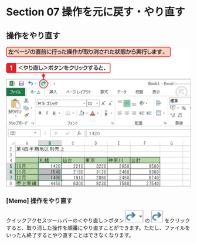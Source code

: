 # Section 07 操作を元に戻す・やり直す

## 操作をやり直す

![](001.png)

### [Memo] 操作をやり直す

クイックアクセスツールバーの＜やり直し＞ボタン ![](icon_redo_down.png) の ![](icon_redo.png) をクリックすると、取り消した操作を順番にやり直すことができます。ただし、ファイルをいったん終了するとやり直すことはできなくなります。
